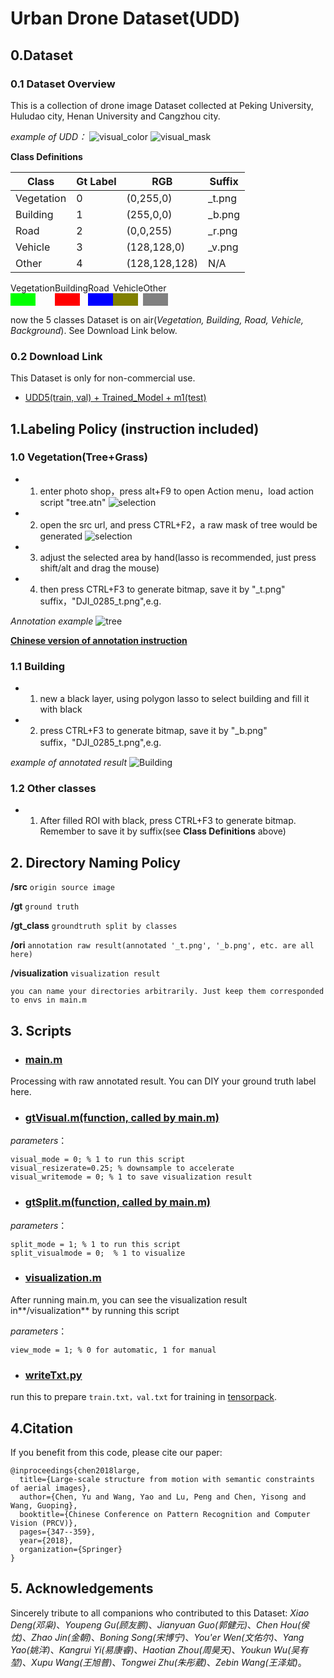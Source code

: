 # Urban Drone Dataset(UDD)

## 0.Dataset
### 0.1 Dataset Overview
This is a collection of drone image Dataset collected at Peking University, Huludao city, Henan University and Cangzhou city.

*example of UDD：*
![visual_color](img/DJI_0627_visual_color.png)
![visual_mask](img/DJI_0627_visual_mask.png)

**Class Definitions**

|   Class  |Gt Label|   RGB   |Suffix|
|----------|--------|---------|------|
|Vegetation|   0    |(0,255,0)|_t.png|
| Building |   1    |(255,0,0)|_b.png|
|  Road   |   2    |(0,0,255)|_r.png|
|  Vehicle |   3    |(128,128,0)|_v.png|
|  Other   |  4   |(128,128,128)| N/A |


<div style="display: flex;">
    <div>
    Vegetation
    <div style="width:40px;height:20px;background-color:rgb(0,255,0);"></div>
    </div>
    <div>
    Building
    <div style="width:40px;height:20px;background-color:rgb(255,0,0);"></div>
    </div>
    <div>
    Road
    <div style="width:40px;height:20px;background-color:rgb(0,0,255);"></div>
    </div>
    <div>
    Vehicle
    <div style="width:40px;height:20px;background-color:rgb(128,128,0);"></div>
    </div>
    <div>
    Other
    <div style="width:40px;height:20px;background-color:rgb(128,128,128);"></div>
    </div>
</div>


now the 5 classes Dataset is on air(*Vegetation, Building, Road, Vehicle, Background*). See Download Link below.

### 0.2 Download Link
This Dataset is only for non-commercial use. 

- [UDD5(train, val) + Trained_Model + m1(test)](https://drive.google.com/drive/folders/1x172jM6iF6SZjMB4jH8FVRgiuGcJDtIe?usp=sharing)


## 1.Labeling Policy (instruction included)
### 1.0 Vegetation(Tree+Grass)
- 1. enter photo shop，press alt+F9 to open Action menu，load action script "tree.atn"
![selection](img/action.png)
- 2. open the src url, and press CTRL+F2，a raw mask of tree would be generated
![selection](img/selection.png)

- 3. adjust the selected area by hand(lasso is recommended, just press shift/alt and drag the mouse)
- 4. then press CTRL+F3 to generate bitmap, save it by "_t.png" suffix，"DJI_0285_t.png",e.g.

*Annotation example*
![tree](img/DJI_0285_t.png)

**[Chinese version of annotation instruction](tree.pdf)**

### 1.1 Building
- 1. new a black layer, using polygon lasso to select building and fill it with black
- 2. press CTRL+F3 to generate bitmap, save it by "_b.png" suffix，"DJI_0285_t.png",e.g.

*example of annotated result*
![Building](img/DJI_0285_b.png)

### 1.2 Other classes
- 1. After filled ROI with black, press CTRL+F3 to generate bitmap. Remember to save it by suffix(see **Class Definitions** above)


## 2. Directory Naming Policy

**/src**  ```origin source image```

**/gt**  ```ground truth```

**/gt_class** ```groundtruth split by classes```

**/ori**  ```annotation raw result(annotated '_t.png', '_b.png', etc. are all here)```

**/visualization** ```visualization result```
```
you can name your directories arbitrarily. Just keep them corresponded to envs in main.m
```


## 3. Scripts

- ### [main.m](script/main.m)
Processing with raw annotated result. You can DIY your ground truth label here.

- ### [gtVisual.m(function, called by main.m)](script/gtVisual.m)

*parameters*：
```
visual_mode = 0; % 1 to run this script
visual_resizerate=0.25; % downsample to accelerate
visual_writemode = 0; % 1 to save visualization result
```

- ### [gtSplit.m(function, called by main.m)](script/gtSplit.m)

*parameters*：
```
split_mode = 1; % 1 to run this script
split_visualmode = 0;  % 1 to visualize
```

- ### [visualization.m](script/visualization.m)

After running main.m, you can see the visualization result in**/visualization** by running this script

*parameters*：
```
view_mode = 1; % 0 for automatic, 1 for manual
```

- ### [writeTxt.py](script/tools/writeTxt.py)
run this to prepare ```train.txt，val.txt``` for training in [tensorpack](https://github.com/MarcWong/tensorpack).


## 4.Citation

If you benefit from this code, please cite our paper:

```
@inproceedings{chen2018large,
  title={Large-scale structure from motion with semantic constraints of aerial images},
  author={Chen, Yu and Wang, Yao and Lu, Peng and Chen, Yisong and Wang, Guoping},
  booktitle={Chinese Conference on Pattern Recognition and Computer Vision (PRCV)},
  pages={347--359},
  year={2018},
  organization={Springer}
}
```

## 5. **Acknowledgements**
Sincerely tribute to all companions who contributed to this Dataset: *Xiao Deng(邓枭)*、*Youpeng Gu(顾友鹏)*、*Jianyuan Guo(郭健元)*、*Chen Hou(侯忱)*、*Zhao Jin(金朝)*、*Boning Song(宋博宁)*、*You'er Wen(文佑尔)*、*Yang Yao(姚洋)*、*Kangrui Yi(易康睿)*、*Haotian Zhou(周昊天)*、*Youkun Wu(吴有堃)*、*Xupu Wang(王旭普)*、*Tongwei Zhu(朱彤葳)*、*Zebin Wang(王泽斌)*。
